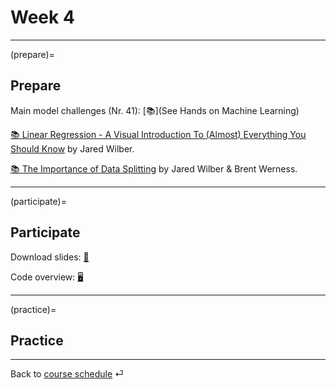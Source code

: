 # Week 4


---

(prepare)=
## Prepare

Main model challenges (Nr. 41): [📚](See Hands on Machine Learning)

[📚 Linear Regression - A Visual Introduction To (Almost) Everything You Should Know](https://mlu-explain.github.io/linear-regression/) by Jared Wilber.


[📚 The Importance of Data Splitting](https://mlu-explain.github.io/train-test-validation/) by Jared Wilber & Brent Werness.

---

(participate)=
## Participate


Download slides: [📑](https://drive.google.com/file/d/1-rzYhSLOyhDUNMGj-KHE78rcHt4yseUN/view?usp=sharing)

Code overview: [🖥](../code/code-overview.md)



---

(practice)=
## Practice






---

Back to [course schedule](../docs/course-schedule.md) ⏎
